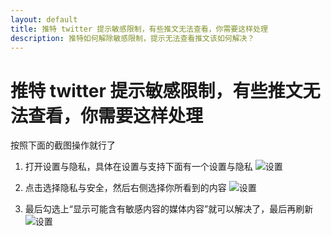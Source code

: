 ```yaml
---
layout: default
title: 推特 twitter 提示敏感限制，有些推文无法查看，你需要这样处理
description: 推特如何解除敏感限制，提示无法查看推文该如何解决？
---
```


# 推特 twitter 提示敏感限制，有些推文无法查看，你需要这样处理

按照下面的截图操作就行了
1. 打开设置与隐私，具体在设置与支持下面有一个设置与隐私
![设置](https://cdn.jsdelivr.net/gh/tggsearch/tggSearch.github.io/assets/img/twitter-setting.png)

2. 点击选择隐私与安全，然后右侧选择你所看到的内容
![设置](https://cdn.jsdelivr.net/gh/tggsearch/tggSearch.github.io/assets/img/twitter-setting-2.png)

3. 最后勾选上“显示可能含有敏感内容的媒体内容”就可以解决了，最后再刷新
![设置](https://cdn.jsdelivr.net/gh/tggsearch/tggSearch.github.io/assets/img/twitter-setting-3.png)